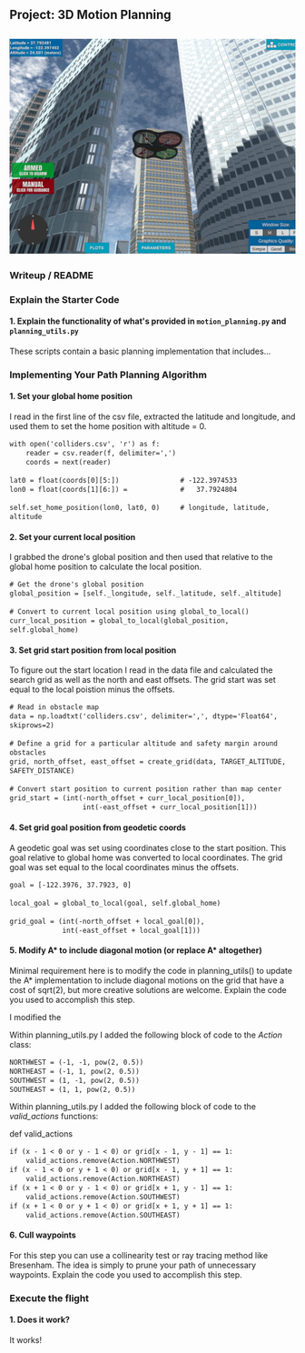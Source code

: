 ## Project: 3D Motion Planning
![Quad Image](./misc/enroute.png)
---

### Writeup / README

### Explain the Starter Code

#### 1. Explain the functionality of what's provided in `motion_planning.py` and `planning_utils.py`
These scripts contain a basic planning implementation that includes...

### Implementing Your Path Planning Algorithm

#### 1. Set your global home position

I read in the first line of the csv file, extracted the latitude and longitude, and used them to set the home position with altitude = 0.  

    with open('colliders.csv', 'r') as f:  
        reader = csv.reader(f, delimiter=',')  
        coords = next(reader)  

    lat0 = float(coords[0][5:])               # -122.3974533  
    lon0 = float(coords[1][6:]) =             #   37.7924804  

    self.set_home_position(lon0, lat0, 0)     # longitude, latitude, altitude  

#### 2. Set your current local position

I grabbed the drone's global position and then used that relative to the global home position to calculate the local position.  

    # Get the drone's global position    
    global_position = [self._longitude, self._latitude, self._altitude]  

    # Convert to current local position using global_to_local()  
    curr_local_position = global_to_local(global_position, self.global_home)  

#### 3. Set grid start position from local position

To figure out the start location I read in the data file and calculated the search grid as well as the north and east offsets.  The grid start was set equal to the local poistion minus the offsets.  

    # Read in obstacle map
    data = np.loadtxt('colliders.csv', delimiter=',', dtype='Float64', skiprows=2)

    # Define a grid for a particular altitude and safety margin around obstacles
    grid, north_offset, east_offset = create_grid(data, TARGET_ALTITUDE, SAFETY_DISTANCE)

    # Convert start position to current position rather than map center
    grid_start = (int(-north_offset + curr_local_position[0]),
                      int(-east_offset + curr_local_position[1]))

#### 4. Set grid goal position from geodetic coords

A geodetic goal was set using coordinates close to the start position.  This goal relative to global home was converted to local coordinates.  The grid goal was set equal to the local coordinates minus the offsets.  

    goal = [-122.3976, 37.7923, 0]  

    local_goal = global_to_local(goal, self.global_home)  

    grid_goal = (int(-north_offset + local_goal[0]),  
                 int(-east_offset + local_goal[1]))  


#### 5. Modify A* to include diagonal motion (or replace A* altogether)
Minimal requirement here is to modify the code in planning_utils() to update the A* implementation to include diagonal motions on the grid that have a cost of sqrt(2), but more creative solutions are welcome. Explain the code you used to accomplish this step.

I modified the 

Within planning_utils.py I added the following block of code to the *Action* class:

    NORTHWEST = (-1, -1, pow(2, 0.5))
    NORTHEAST = (-1, 1, pow(2, 0.5))
    SOUTHWEST = (1, -1, pow(2, 0.5))
    SOUTHEAST = (1, 1, pow(2, 0.5))

Within planning_utils.py I added the following block of code to the *valid_actions* functions:

def valid_actions

    if (x - 1 < 0 or y - 1 < 0) or grid[x - 1, y - 1] == 1:
        valid_actions.remove(Action.NORTHWEST)
    if (x - 1 < 0 or y + 1 < 0) or grid[x - 1, y + 1] == 1:
        valid_actions.remove(Action.NORTHEAST)
    if (x + 1 < 0 or y - 1 < 0) or grid[x + 1, y - 1] == 1:
        valid_actions.remove(Action.SOUTHWEST)
    if (x + 1 < 0 or y + 1 < 0) or grid[x + 1, y + 1] == 1:
        valid_actions.remove(Action.SOUTHEAST)



#### 6. Cull waypoints 
For this step you can use a collinearity test or ray tracing method like Bresenham. The idea is simply to prune your path of unnecessary waypoints. Explain the code you used to accomplish this step.

### Execute the flight
#### 1. Does it work?
It works!
